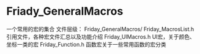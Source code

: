 # Friady_GeneralMacros
一个常用的宏的集合
文件层级：
			Friday_GeneralMacros/
				Friday_MacrosList.h			引用文件，各种宏文件汇总以及功能介绍
				Friday_UIMacros.h				UI宏，关于颜色、坐标一类的宏
				Friday_Function.h				函数宏关于一些常用函数的宏分类
